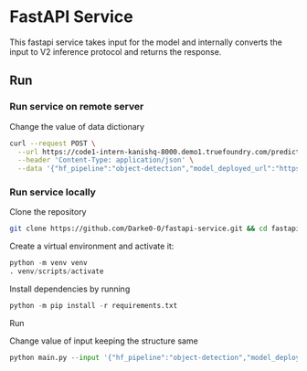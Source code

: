 # FastAPI Service

This fastapi service takes input for the model and internally converts the input to V2 inference protocol and returns the response.

## Run
### Run service on remote server
Change the value of data dictionary

```bash
curl --request POST \
  --url https://code1-intern-kanishq-8000.demo1.truefoundry.com/predict \
  --header 'Content-Type: application/json' \
  --data '{"hf_pipeline":"object-detection","model_deployed_url":"https://test1-intern-kanishq.demo1.truefoundry.com/v2/models/test1/infer","inputs":"https://i.imgur.com/ExdKOOz.png","parameters":"None"}'
```

### Run service locally

Clone the repository
```bash
git clone https://github.com/Darke0-0/fastapi-service.git && cd fastapi-service
```

Create a virtual environment and activate it:
```python
python -m venv venv
. venv/scripts/activate
```

Install dependencies by running
```python
python -m pip install -r requirements.txt
```

Run

Change value of input keeping the structure same

```python
python main.py --input '{"hf_pipeline":"object-detection","model_deployed_url":"https://test1-intern-kanishq.demo1.truefoundry.com/v2/models/test1/infer","inputs":"https://i.imgur.com/ExdKOOz.png","parameters":"None"}'
```
